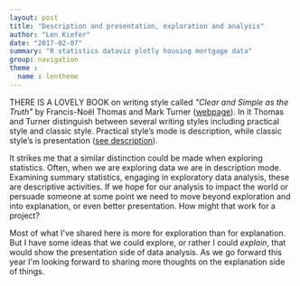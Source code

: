 ```yaml
---
layout: post
title: "Description and presentation, exploration and analysis"
author: "Len Kiefer"
date: "2017-02-07"
summary: "R statistics dataviz plotly housing mortgage data"
group: navigation
theme :
  name : lentheme
---
```


THERE IS A LOVELY BOOK on writing style called *"Clear and Simple as the Truth"* by Francis-Noël Thomas and Mark Turner ([webpage]( http://classicprose.com/)). In it Thomas and Turner distinguish between several writing styles including practical style and classic style.  Practical style’s mode is description, while classic style’s is presentation ([see description]( http://classicprose.com/csguide.html#DESCRIPTION)).  

It strikes me that a similar distinction could be made when exploring statistics. Often, when we are exploring data we are in description mode.  Examining summary statistics, engaging in exploratory data analysis, these are descriptive activities.  If we hope for our analysis to impact the world or persuade someone at some point we need to move beyond exploration and into explanation, or even better presentation. How might that work for a project?

Most of what I've shared here is more for exploration than for explanation. But I have some ideas that we could explore, or rather I could *explain*, that would show the presentation side of data analysis. As we go forward this year I'm looking forward to sharing more thoughts on the explanation side of things.
